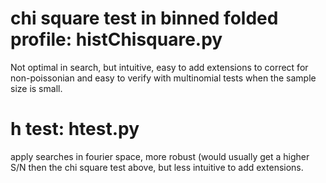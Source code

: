 # chi square test in binned folded profile: histChisquare.py
Not optimal in search, but intuitive, easy to add extensions to correct for non-poissonian and easy to verify with multinomial tests when the sample size is small.

# h test:  htest.py 
apply searches in fourier space, more robust (would usually get a higher S/N then the chi square test above, but less intuitive to add extensions.  
